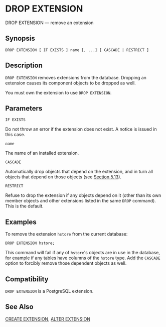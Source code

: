 # DROP EXTENSION

DROP EXTENSION — remove an extension

## Synopsis

```
DROP EXTENSION [ IF EXISTS ] name [, ...] [ CASCADE | RESTRICT ]
```

## Description

`DROP EXTENSION` removes extensions from the database. Dropping an extension causes its component objects to be dropped as well.

You must own the extension to use `DROP EXTENSION`.

## Parameters

`IF EXISTS`

Do not throw an error if the extension does not exist. A notice is issued in this case.

_`name`_

The name of an installed extension.

`CASCADE`

Automatically drop objects that depend on the extension, and in turn all objects that depend on those objects (see [Section 5.13](https://www.postgresql.org/docs/11/ddl-depend.html)).

`RESTRICT`

Refuse to drop the extension if any objects depend on it (other than its own member objects and other extensions listed in the same `DROP` command). This is the default.

## Examples

To remove the extension `hstore` from the current database:

```
DROP EXTENSION hstore;
```

This command will fail if any of `hstore`'s objects are in use in the database, for example if any tables have columns of the `hstore` type. Add the `CASCADE` option to forcibly remove those dependent objects as well.

## Compatibility

`DROP EXTENSION` is a PostgreSQL extension.

## See Also

[CREATE EXTENSION](create-extension.md), [ALTER EXTENSION](alter-extension.md)
